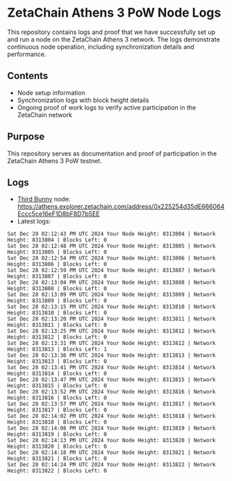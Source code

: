 # ZetaChain Athens 3 PoW Node Logs
This repository contains logs and proof that we have successfully set up and run a node on the ZetaChain Athens 3 network. The logs demonstrate continuous node operation, including synchronization details and performance.

## Contents
- Node setup information
- Synchronization logs with block height details
- Ongoing proof of work logs to verify active participation in the ZetaChain network

## Purpose
This repository serves as documentation and proof of participation in the ZetaChain Athens 3 PoW testnet.

## Logs

- [Third Bunny](https://thirdbunny.xyz/) node: https://athens.explorer.zetachain.com/address/0x225254d35dE666064Eccc5ce16eF1D8bF8D7b5EE
- Latest logs:
```
Sat Dec 28 02:12:43 PM UTC 2024 Your Node Height: 8313804 | Network Height: 8313804 | Blocks Left: 0
Sat Dec 28 02:12:48 PM UTC 2024 Your Node Height: 8313805 | Network Height: 8313805 | Blocks Left: 0
Sat Dec 28 02:12:54 PM UTC 2024 Your Node Height: 8313806 | Network Height: 8313806 | Blocks Left: 0
Sat Dec 28 02:12:59 PM UTC 2024 Your Node Height: 8313807 | Network Height: 8313807 | Blocks Left: 0
Sat Dec 28 02:13:04 PM UTC 2024 Your Node Height: 8313808 | Network Height: 8313808 | Blocks Left: 0
Sat Dec 28 02:13:09 PM UTC 2024 Your Node Height: 8313809 | Network Height: 8313809 | Blocks Left: 0
Sat Dec 28 02:13:15 PM UTC 2024 Your Node Height: 8313810 | Network Height: 8313810 | Blocks Left: 0
Sat Dec 28 02:13:20 PM UTC 2024 Your Node Height: 8313811 | Network Height: 8313811 | Blocks Left: 0
Sat Dec 28 02:13:25 PM UTC 2024 Your Node Height: 8313812 | Network Height: 8313812 | Blocks Left: 0
Sat Dec 28 02:13:31 PM UTC 2024 Your Node Height: 8313812 | Network Height: 8313813 | Blocks Left: 1
Sat Dec 28 02:13:36 PM UTC 2024 Your Node Height: 8313813 | Network Height: 8313813 | Blocks Left: 0
Sat Dec 28 02:13:41 PM UTC 2024 Your Node Height: 8313814 | Network Height: 8313814 | Blocks Left: 0
Sat Dec 28 02:13:47 PM UTC 2024 Your Node Height: 8313815 | Network Height: 8313815 | Blocks Left: 0
Sat Dec 28 02:13:52 PM UTC 2024 Your Node Height: 8313816 | Network Height: 8313816 | Blocks Left: 0
Sat Dec 28 02:13:57 PM UTC 2024 Your Node Height: 8313817 | Network Height: 8313817 | Blocks Left: 0
Sat Dec 28 02:14:02 PM UTC 2024 Your Node Height: 8313818 | Network Height: 8313818 | Blocks Left: 0
Sat Dec 28 02:14:08 PM UTC 2024 Your Node Height: 8313819 | Network Height: 8313819 | Blocks Left: 0
Sat Dec 28 02:14:13 PM UTC 2024 Your Node Height: 8313820 | Network Height: 8313820 | Blocks Left: 0
Sat Dec 28 02:14:18 PM UTC 2024 Your Node Height: 8313821 | Network Height: 8313821 | Blocks Left: 0
Sat Dec 28 02:14:24 PM UTC 2024 Your Node Height: 8313822 | Network Height: 8313822 | Blocks Left: 0
```
